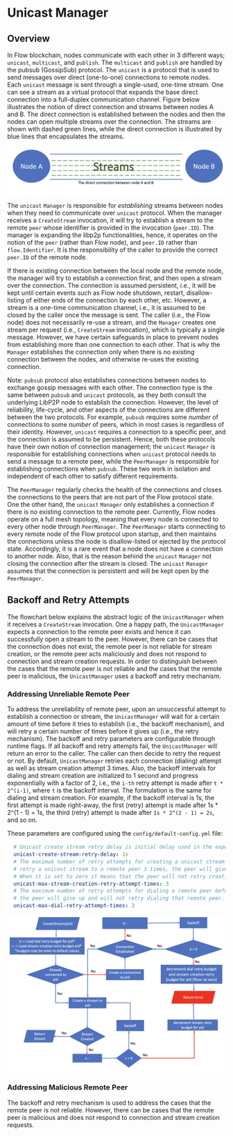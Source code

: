 # Unicast Manager

## Overview
In Flow blockchain, nodes communicate with each other in 3 different ways; `unicast`, `multicast`, and `publish`.
The `multicast` and `publish` are handled by the pubsub (GossipSub) protocol.
The `unicast` is a protocol that is used to send messages over direct (one-to-one) connections to remote nodes.
Each `unicast` message is sent through a single-used, one-time stream. One can see a stream as a virtual protocol
that expands the base direct connection into a full-duplex communication channel.
Figure below illustrates the notion of direct connection and streams between nodes A and B. The direct 
connection is established between the nodes and then the nodes can open multiple streams over the connection.
The streams are shown with dashed green lines, while the direct connection is illustrated by blue lines that
encapsulates the streams.
![streams.png](streams.png)

The `unicast` `Manager` is responsible for _establishing_ streams between nodes when they need to communicate
over `unicast` protocol. When the manager receives a `CreateStream` invocation, it will try to establish a stream to the
remote `peer` whose identifier is provided in the invocation (`peer.ID`). The manager is expanding the libp2p
functionalities, hence, it operates on the notion of the `peer` (rather than Flow node), and `peer.ID` rather
than `flow.Identifier`. It is the responsibility of the caller to provide the correct `peer.ID` of the remote
node. 

If there is existing connection between the local node and the remote node, the manager will try to establish
a connection first, and then open a stream over the connection. The connection is assumed persistent, i.e., it
will be kept until certain events such as Flow node shutdown, restart, disallow-listing of either ends of the connection
by each other, etc. However, a stream is a one-time communication channel, i.e., it is assumed to be closed 
by the caller once the message is sent. The caller (i.e., the Flow node) does not necessarily re-use a stream, and the 
`Manager` creates one stream per request (i.e., `CreateStream` invocation), which is typically a single message.
However, we have certain safeguards in place to prevent nodes from establishing more than one connection to each other.
That is why the `Manager` establishes the connection only when there is no existing connection between the nodes, and otherwise
re-uses the existing connection.

Note: `pubsub` protocol also establishes connections between nodes to exchange gossip messages with each other.
The connection type is the same between `pubsub` and `unicast` protocols, as they both consult the underlying LibP2P node to
establish the connection. However, the level of reliability, life-cycle, and other aspects of the connections are different
between the two protocols. For example, `pubsub` requires some _number_ of connections to some _number_ of peers, which in most cases
is regardless of their identity. However, `unicast` requires a connection to a specific peer, and the connection is assumed
to be persistent. Hence, both these protocols have their own notion of connection management; the `unicast` `Manager` is responsible
for establishing connections when `unicast` protocol needs to send a message to a remote peer, while the `PeerManager` is responsible 
for establishing connections when `pubsub`. These two work in isolation and independent of each other to satisfy different requirements.

The `PeerManager` regularly checks the health of the connections and closes the connections to the peers that are not part of the Flow 
protocol state. One the other hand, the `unicast` `Manager` only establishes a connection if there is no existing connection to the remote
peer. Currently, Flow nodes operate on a full mesh topology, meaning that every node is connected to every other node through `PeerManager`.
The `PeerManager` starts connecting to every remote node of the Flow protocol upon startup, and then maintains the connections unless the node
is disallow-listed or ejected by the protocol state. Accordingly, it is a rare event that a node does not have a connection to another node.
Also, that is the reason behind the `unicast` `Manager` not closing the connection after the stream is closed. The `unicast` `Manager` assumes
that the connection is persistent and will be kept open by the `PeerManager`. 

## Backoff and Retry Attempts
The flowchart below explains the abstract logic of the `UnicastManager` when it receives a `CreateStream` invocation.
One a happy path, the `UnicastManager` expects a connection to the remote peer exists and hence it can successfully open a stream to the peer.
However, there can be cases that the connection does not exist, the remote peer is not reliable for stream creation, or the remote peer acts
maliciously and does not respond to connection and stream creation requests. In order to distinguish between the cases that the remote peer
is not reliable and the cases that the remote peer is malicious, the `UnicastManager` uses a backoff and retry mechanism.

### Addressing Unreliable Remote Peer
To address the unreliability of remote peer, upon an unsuccessful attempt to establish a connection or stream, the `UnicastManager` will wait for a certain amount of time before it tries to establish (i.e., the backoff mechanism),
and will retry a certain number of times before it gives up (i.e., the retry mechanism). The backoff and retry parameters are configurable through runtime flags.
If all backoff and retry attempts fail, the `UnicastManager` will return an error to the caller. The caller can then decide to retry the request or not.
By default, `UnicastManager` retries each connection (dialing) attempt as well as stream creation attempt 3 times. Also, the backoff intervals for dialing and stream creation are initialized to 1 second and progress 
exponentially with a factor of 2, i.e., the `i-th` retry attempt is made after `t * 2^(i-1)`, where `t` is the backoff interval. The formulation is the same for dialing and 
stream creation. For example, if the backoff interval is 1s, the first attempt is made right-away, the first (retry) attempt is made after 1s * 2^(1 - 1) = 1s, the third (retry) attempt is made 
after `1s * 2^(2 - 1) = 2s`, and so on.

These parameters are configured using the `config/default-config.yml` file:
```yaml
  # Unicast create stream retry delay is initial delay used in the exponential backoff for create stream retries
  unicast-create-stream-retry-delay: 1s
  # The maximum number of retry attempts for creating a unicast stream to a remote peer before giving up. If it is set to 3 for example, it means that if a peer fails to create
  # retry a unicast stream to a remote peer 3 times, the peer will give up and will not retry creating a unicast stream to that remote peer.
  # When it is set to zero it means that the peer will not retry creating a unicast stream to a remote peer if it fails.
  unicast-max-stream-creation-retry-attempt-times: 3
  # The maximum number of retry attempts for dialing a remote peer before giving up. If it is set to 3 for example, it means that if a peer fails to dial a remote peer 3 times,
  # the peer will give up and will not retry dialing that remote peer.
  unicast-max-dial-retry-attempt-times: 3
```

![retry.png](retry.png)

### Addressing Malicious Remote Peer
The backoff and retry mechanism is used to address the cases that the remote peer is not reliable. 
However, there can be cases that the remote peer is malicious and does not respond to connection and stream creation requests.


